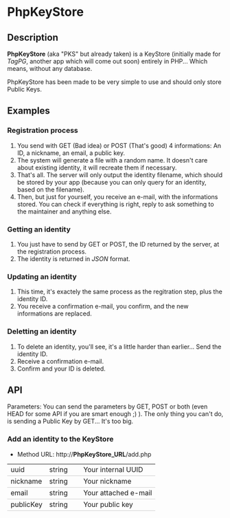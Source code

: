PhpKeyStore
===========

Description
-----------
**PhpKeyStore** (aka "PKS" but already taken) is a KeyStore (initially made for *TagPG*, another app which will come out soon) entirely in PHP... Which means, without any database.

PhpKeyStore has been made to be very simple to use and should only store Public Keys.

Examples
--------
### Registration process
1. You send with GET (Bad idea) or POST (That's good) 4 informations: An ID, a nickname, an email, a public key.
2. The system will generate a file with a random name. It doesn't care about existing identity, it will recreate them if necessary.
3. That's all. The server will only output the identity filename, which should be stored by your app (because you can only query for an identity, based on the filename).
4. Then, but just for yourself, you receive an e-mail, with the informations stored. You can check if everything is right, reply to ask something to the maintainer and anything else.

### Getting an identity
1. You just have to send by GET or POST, the ID returned by the server, at the registration process.
2. The identity is returned in *JSON* format.

### Updating an identity
1. This time, it's exactely the same process as the regitration step, plus the identity ID.
2. You receive a confirmation e-mail, you confirm, and the new informations are replaced.

### Deletting an identity
1. To delete an identity, you'll see, it's a little harder than earlier... Send the identity ID.
2. Receive a confirmation e-mail.
3. Confirm and your ID is deleted.

API
---
Parameters: You can send the parameters by GET, POST or both (even HEAD for some API if you are smart enough ;) ). The only thing you can't do, is sending a Public Key by GET... It's too big.

### Add an identity to the KeyStore
+ Method URL: http://**PhpKeyStore_URL**/add.php
<table cellpadding="0" cellspacing="0" style="width: 100%; margin: 0px 0px 20px 0px;">
<tr>
	<td style="height: 25px; border-bottom: 1px solid #CCCCCC;">uuid</td>
	<td style="height: 25px; border-bottom: 1px solid #CCCCCC;">string</td>
	<td style="height: 25px; border-bottom: 1px solid #CCCCCC;"></td>
	<td style="height: 25px; border-bottom: 1px solid #CCCCCC;">Your internal UUID</td>
</tr>

<tr>
	<td style="height: 25px; border-bottom: 1px solid #CCCCCC;">nickname</td>
	<td style="height: 25px; border-bottom: 1px solid #CCCCCC;">string</td>
	<td style="height: 25px; border-bottom: 1px solid #CCCCCC;"></td>
	<td style="height: 25px; border-bottom: 1px solid #CCCCCC;">Your nickname</td>
</tr>

<tr>
	<td style="height: 25px; border-bottom: 1px solid #CCCCCC;">email</td>
	<td style="height: 25px; border-bottom: 1px solid #CCCCCC;">string</td>
	<td style="height: 25px; border-bottom: 1px solid #CCCCCC;">&nbsp;</td>
	<td style="height: 25px; border-bottom: 1px solid #CCCCCC;">Your attached e-mail</td>
</tr>

<tr>
	<td style="height: 25px; border-bottom: 1px solid #CCCCCC;">publicKey</td>
	<td style="height: 25px; border-bottom: 1px solid #CCCCCC;">string</td>
	<td style="height: 25px; border-bottom: 1px solid #CCCCCC;"></td>
	<td style="height: 25px; border-bottom: 1px solid #CCCCCC;">Your public key</td>
</tr>
</table>